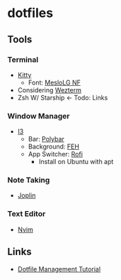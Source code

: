 # dotfiles

## Tools
### Terminal
- [Kitty](https://sw.kovidgoyal.net/kitty/)
    - Font: [MesloLG NF](https://www.nerdfonts.com/font-downloads)
- Considering [Wezterm](https://wezfurlong.org/wezterm/)
- Zsh W/ Starship <- Todo: Links
### Window Manager
- [I3](https://i3wm.org/)
    - Bar: [Polybar](https://github.com/polybar/polybar)
    - Background: [FEH](https://feh.finalrewind.org/)
    - App Switcher: [Rofi](https://github.com/davatorium/rofi)
        - Install on Ubuntu with apt
### Note Taking
- [Joplin](https://joplinapp.org/)
### Text Editor
- [Nvim](https://github.com/neovim/neovim)

## Links
- [Dotfile Management Tutorial](https://www.atlassian.com/git/tutorials/dotfiles)
